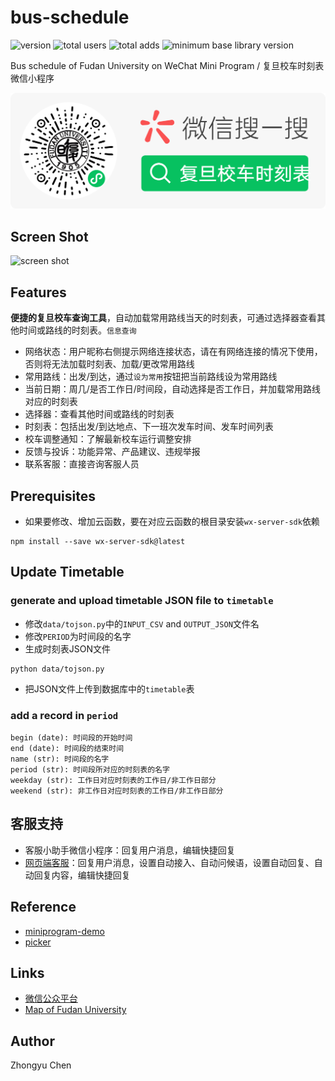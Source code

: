 # bus-schedule

![version](https://img.shields.io/badge/version-1.2.5-66c2a5.svg)
![total users](https://img.shields.io/badge/total%20users-19%2C976-fc8d62.svg)
![total adds](https://img.shields.io/badge/total%20adds-4%2C574-red.svg)
![minimum base library version](https://img.shields.io/badge/minimum%20base%20library%20version-2.1.0-blue.svg)

Bus schedule of Fudan University on WeChat Mini Program / 复旦校车时刻表微信小程序

![ercode](pic/ercode.png)

## Screen Shot

![screen shot](pic/screenshot.jpg)

## Features

__便捷的复旦校车查询工具__，自动加载常用路线当天的时刻表，可通过选择器查看其他时间或路线的时刻表。`信息查询`
* 网络状态：用户昵称右侧提示网络连接状态，请在有网络连接的情况下使用，否则将无法加载时刻表、加载/更改常用路线
* 常用路线：出发/到达，通过`设为常用`按钮把当前路线设为常用路线
* 当前日期：周几/是否工作日/时间段，自动选择是否工作日，并加载常用路线对应的时刻表
* 选择器：查看其他时间或路线的时刻表
* 时刻表：包括出发/到达地点、下一班次发车时间、发车时间列表
* 校车调整通知：了解最新校车运行调整安排
* 反馈与投诉：功能异常、产品建议、违规举报
* 联系客服：直接咨询客服人员

## Prerequisites

* 如果要修改、增加云函数，要在对应云函数的根目录安装`wx-server-sdk`依赖
```commandline
npm install --save wx-server-sdk@latest
```

## Update Timetable

### generate and upload timetable JSON file to `timetable`

* 修改`data/tojson.py`中的`INPUT_CSV` and `OUTPUT_JSON`文件名
* 修改`PERIOD`为时间段的名字
* 生成时刻表JSON文件
```
python data/tojson.py
```
* 把JSON文件上传到数据库中的`timetable`表

### add a record in `period`

```
begin (date): 时间段的开始时间
end (date): 时间段的结束时间
name (str): 时间段的名字
period (str): 时间段所对应的时刻表的名字
weekday (str): 工作日对应时刻表的工作日/非工作日部分
weekend (str): 非工作日对应时刻表的工作日/非工作日部分
```

## 客服支持

* 客服小助手微信小程序：回复用户消息，编辑快捷回复
* [网页端客服](https://mpkf.weixin.qq.com/)：回复用户消息，设置自动接入、自动问候语，设置自动回复、自动回复内容，编辑快捷回复

## Reference

* [miniprogram-demo](https://github.com/wechat-miniprogram/miniprogram-demo)
* [picker](https://developers.weixin.qq.com/miniprogram/dev/component/picker.html)

## Links

* [微信公众平台](https://mp.weixin.qq.com/)
* [Map of Fudan University](http://map.fudan.edu.cn)

## Author

Zhongyu Chen
